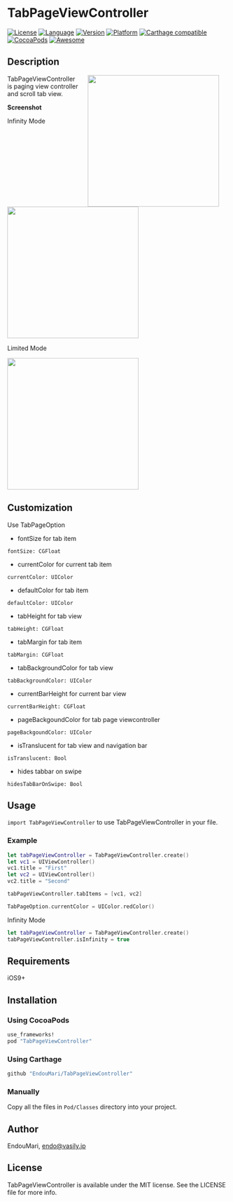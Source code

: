 # TabPageViewController

[![License](https://img.shields.io/cocoapods/l/TabPageViewController.svg?style=flat)](http://cocoapods.org/pods/TabPageViewController)
[![Language](https://img.shields.io/badge/language-swift-orange.svg?style=flat)](https://developer.apple.com/swift)
[![Version](https://img.shields.io/cocoapods/v/TabPageViewController.svg?style=flat)](http://cocoapods.org/pods/TabPageViewController)
[![Platform](https://img.shields.io/cocoapods/p/TabPageViewController.svg?style=flat)](http://cocoapods.org/pods/TabPageViewController)
[![Carthage compatible](https://img.shields.io/badge/Carthage-compatible-4BC51D.svg?style=flat)](https://github.com/Carthage/Carthage)
[![CocoaPods](https://img.shields.io/cocoapods/dt/TabPageViewController.svg)]()
[![Awesome](https://cdn.rawgit.com/sindresorhus/awesome/d7305f38d29fed78fa85652e3a63e154dd8e8829/media/badge.svg)](https://github.com/matteocrippa/awesome-swift#utility)



## Description

<img src="https://raw.githubusercontent.com/wiki/EndouMari/TabPageViewController/images/demo2.gif" width="300" align="right" hspace="20">


TabPageViewController is paging view controller and scroll tab view.

**Screenshot**

Infinity Mode

<img src="https://raw.githubusercontent.com/wiki/EndouMari/TabPageViewController/images/ScreenShot2.png" height="300">


Limited Mode

<img src="https://raw.githubusercontent.com/wiki/EndouMari/TabPageViewController/images/ScreenShot1.png" height="300">



<br clear="right">

## Customization

Use TabPageOption

* fontSize for tab item

`fontSize: CGFloat`

* currentColor for current tab item

`currentColor: UIColor`

* defaultColor for tab item
 
`defaultColor: UIColor`

* tabHeight for tab view

`tabHeight: CGFloat`

* tabMargin for tab item

`tabMargin: CGFloat`

* tabBackgroundColor for tab view

`tabBackgroundColor: UIColor`

* currentBarHeight for current bar view

`currentBarHeight: CGFloat`

* pageBackgoundColor for tab page viewcontroller 

`pageBackgoundColor: UIColor`

* isTranslucent for tab view and navigation bar 

`isTranslucent: Bool`

* hides tabbar on swipe

`hidesTabBarOnSwipe: Bool`

## Usage

`import TabPageViewController` to use TabPageViewController in your file.


### Example 

```swift
let tabPageViewController = TabPageViewController.create()
let vc1 = UIViewController()
vc1.title = "First"
let vc2 = UIViewController()
vc2.title = "Second"

tabPageViewController.tabItems = [vc1, vc2]

TabPageOption.currentColor = UIColor.redColor()

```

Infinity Mode 

```swift
let tabPageViewController = TabPageViewController.create()
tabPageViewController.isInfinity = true
```


## Requirements

iOS9+

## Installation

### Using CocoaPods

```ruby
use_frameworks!
pod "TabPageViewController"
```

### Using Carthage

```ruby
github "EndouMari/TabPageViewController"

```
### Manually
Copy all the files in `Pod/Classes` directory into your project.



## Author

EndouMari, endo@vasily.jp

## License

TabPageViewController is available under the MIT license. See the LICENSE file for more info.
